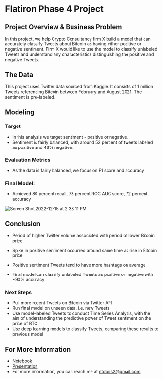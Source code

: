 # Flatiron Phase 4 Project

## Project Overview & Business Problem

In this project, we help Crypto Consultancy firm X build a model that can accurately classify Tweets about Bitcoin as having either positive or negative sentiment. Firm X would like to use the model to classify unlabeled Tweets and understand any characteristics distinguishing the positive and negative Tweets. 

## The Data

This project uses Twitter data sourced from Kaggle. It consists of 1 million Tweets referencing Bitcoin between February and August 2021. The sentiment is pre-labeled.

## Modeling

### Target

* In this analysis we target sentiment - positive or negative.
* Sentiment is fairly balanced, with around 52 percent of tweets labeled as positive and 48% negative.

### Evaluation Metrics

* As the data is fairly balanced, we focus on F1 score and accuracy

### Final Model: 

* Achieved 80 percent recall, 73 percent ROC AUC score, 72 percent accuracy

![Screen Shot 2022-12-15 at 2 33 11 PM](https://user-images.githubusercontent.com/102126161/207950596-6972a96b-7ca2-4ef4-80bc-a3e1c550a653.png)


## Conclusion


* Period of higher Twitter volume associated with period of lower Bitcoin price


* Spike in positive sentiment occurred around same time as rise in Bitcoin price


* Positive sentiment Tweets tend to have more hashtags on average


* Final model can classify unlabeled Tweets as positive or negative with ~90% accuracy


### Next Steps

* Pull more recent Tweets on Bitcoin via Twitter API
* Run final model on unseen data, i.e. new Tweets
* Use model-labeled Tweets to conduct Time Series Analysis, with the aim of understanding the predictive power of Tweet sentiment on the price of BTC
* Use deep learning models to classify Tweets, comparing these results to previous model

## For More Information

* [Notebook](https://github.com/ntdoris/dsc-project-4/blob/main/project4.ipynb)
* [Presentation](https://github.com/ntdoris/dsc-project-4/blob/main/presentation.pdf)
* For more information, you can reach me at ntdoris2@gmail.com

